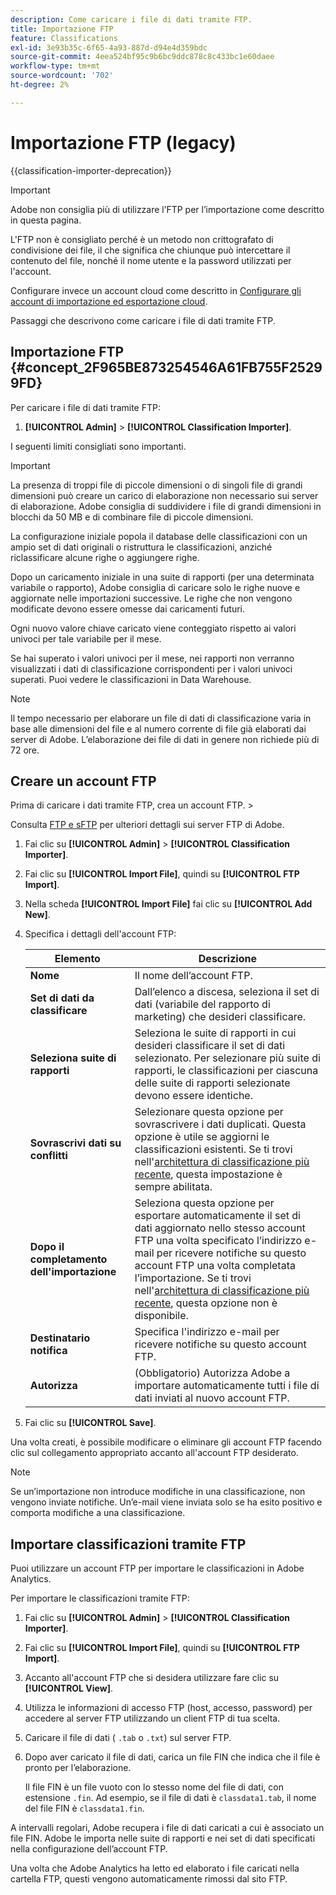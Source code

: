 ```yaml
---
description: Come caricare i file di dati tramite FTP.
title: Importazione FTP
feature: Classifications
exl-id: 3e93b35c-6f65-4a93-887d-d94e4d359bdc
source-git-commit: 4eea524bf95c9b6bc9ddc878c8c433bc1e60daee
workflow-type: tm+mt
source-wordcount: '702'
ht-degree: 2%

---
```


# Importazione FTP (legacy)

{{classification-importer-deprecation}}

>[!IMPORTANT]
>
>Adobe non consiglia più di utilizzare l’FTP per l’importazione come descritto in questa pagina.
>
>L&#39;FTP non è consigliato perché è un metodo non crittografato di condivisione dei file, il che significa che chiunque può intercettare il contenuto del file, nonché il nome utente e la password utilizzati per l&#39;account.
>
>Configurare invece un account cloud come descritto in [Configurare gli account di importazione ed esportazione cloud](/help/components/locations/configure-import-accounts.md).

Passaggi che descrivono come caricare i file di dati tramite FTP.

## Importazione FTP {#concept_2F965BE873254546A61FB755F25299FD}

Per caricare i file di dati tramite FTP:

1. **[!UICONTROL Admin]** > **[!UICONTROL Classification Importer]**.

I seguenti limiti consigliati sono importanti.

>[!IMPORTANT]
>
>La presenza di troppi file di piccole dimensioni o di singoli file di grandi dimensioni può creare un carico di elaborazione non necessario sui server di elaborazione. Adobe consiglia di suddividere i file di grandi dimensioni in blocchi da 50 MB e di combinare file di piccole dimensioni.

La configurazione iniziale popola il database delle classificazioni con un ampio set di dati originali o ristruttura le classificazioni, anziché riclassificare alcune righe o aggiungere righe.

Dopo un caricamento iniziale in una suite di rapporti (per una determinata variabile o rapporto), Adobe consiglia di caricare solo le righe nuove e aggiornate nelle importazioni successive. Le righe che non vengono modificate devono essere omesse dai caricamenti futuri.

Ogni nuovo valore chiave caricato viene conteggiato rispetto ai valori univoci per tale variabile per il mese.

Se hai superato i valori univoci per il mese, nei rapporti non verranno visualizzati i dati di classificazione corrispondenti per i valori univoci superati. Puoi vedere le classificazioni in Data Warehouse.

>[!NOTE]
>
>Il tempo necessario per elaborare un file di dati di classificazione varia in base alle dimensioni del file e al numero corrente di file già elaborati dai server di Adobe. L’elaborazione dei file di dati in genere non richiede più di 72 ore.

## Creare un account FTP

Prima di caricare i dati tramite FTP, crea un account FTP. >

Consulta [FTP e sFTP](/help/export/ftp-and-sftp/ftp-overview.md) per ulteriori dettagli sui server FTP di Adobe.

1. Fai clic su **[!UICONTROL Admin]** > **[!UICONTROL Classification Importer]**.
1. Fai clic su **[!UICONTROL Import File]**, quindi su **[!UICONTROL FTP Import]**.
1. Nella scheda **[!UICONTROL Import File]** fai clic su **[!UICONTROL Add New]**.
1. Specifica i dettagli dell&#39;account FTP:

   | Elemento | Descrizione |
   |---|---|
   | **Nome** | Il nome dell’account FTP. |
   | **Set di dati da classificare** | Dall’elenco a discesa, seleziona il set di dati (variabile del rapporto di marketing) che desideri classificare. |
   | **Seleziona suite di rapporti** | Seleziona le suite di rapporti in cui desideri classificare il set di dati selezionato. Per selezionare più suite di rapporti, le classificazioni per ciascuna delle suite di rapporti selezionate devono essere identiche. |
   | **Sovrascrivi dati su conflitti** | Selezionare questa opzione per sovrascrivere i dati duplicati. Questa opzione è utile se aggiorni le classificazioni esistenti. Se ti trovi nell&#39;[architettura di classificazione più recente](../sets/overview.md), questa impostazione è sempre abilitata. |
   | **Dopo il completamento dell&#39;importazione** | Seleziona questa opzione per esportare automaticamente il set di dati aggiornato nello stesso account FTP una volta specificato l’indirizzo e-mail per ricevere notifiche su questo account FTP una volta completata l’importazione. Se ti trovi nell&#39;[architettura di classificazione più recente](../sets/overview.md), questa opzione non è disponibile. |
   | **Destinatario notifica** | Specifica l&#39;indirizzo e-mail per ricevere notifiche su questo account FTP. |
   | **Autorizza** | (Obbligatorio) Autorizza Adobe a importare automaticamente tutti i file di dati inviati al nuovo account FTP. |

1. Fai clic su **[!UICONTROL Save]**.

Una volta creati, è possibile modificare o eliminare gli account FTP facendo clic sul collegamento appropriato accanto all&#39;account FTP desiderato.

>[!NOTE]
>
>Se un’importazione non introduce modifiche in una classificazione, non vengono inviate notifiche. Un’e-mail viene inviata solo se ha esito positivo e comporta modifiche a una classificazione.

## Importare classificazioni tramite FTP

Puoi utilizzare un account FTP per importare le classificazioni in Adobe Analytics.

Per importare le classificazioni tramite FTP:

1. Fai clic su **[!UICONTROL Admin]** > **[!UICONTROL Classification Importer]**.
1. Fai clic su **[!UICONTROL Import File]**, quindi su **[!UICONTROL FTP Import]**.
1. Accanto all&#39;account FTP che si desidera utilizzare fare clic su **[!UICONTROL View]**.
1. Utilizza le informazioni di accesso FTP (host, accesso, password) per accedere al server FTP utilizzando un client FTP di tua scelta.
1. Caricare il file di dati ( `.tab` o `.txt`) sul server FTP.
1. Dopo aver caricato il file di dati, carica un file FIN che indica che il file è pronto per l’elaborazione.

   Il file FIN è un file vuoto con lo stesso nome del file di dati, con estensione `.fin`. Ad esempio, se il file di dati è `classdata1.tab`, il nome del file FIN è `classdata1.fin`.

A intervalli regolari, Adobe recupera i file di dati caricati a cui è associato un file FIN. Adobe le importa nelle suite di rapporti e nei set di dati specificati nella configurazione dell’account FTP.

Una volta che Adobe Analytics ha letto ed elaborato i file caricati nella cartella FTP, questi vengono automaticamente rimossi dal sito FTP.
